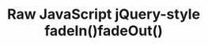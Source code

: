 ---
title: Raw JavaScript jQuery-style fadeIn()fadeOut()
layout: none
external: http://toddmotto.com/raw-javascript-jquery-style-fadein-fadeout-functions-hugo-giraudel/
---